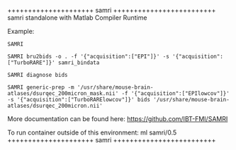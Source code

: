 

+++++++++++++++++++++ samri +++++++++++++++++++++++++
samri standalone with Matlab Compiler Runtime

Example:
```
SAMRI

SAMRI bru2bids -o . -f '{"acquisition":["EPI"]}' -s '{"acquisition":["TurboRARE"]}' samri_bindata

SAMRI diagnose bids

SAMRI generic-prep -m '/usr/share/mouse-brain-atlases/dsurqec_200micron_mask.nii' -f '{"acquisition":["EPIlowcov"]}' -s '{"acquisition":["TurboRARElowcov"]}' bids '/usr/share/mouse-brain-atlases/dsurqec_200micron.nii'
```

More documentation can be found here: https://github.com/IBT-FMI/SAMRI

To run container outside of this environment: ml samri/0.5
+++++++++++++++++++++ samri +++++++++++++++++++++++++
